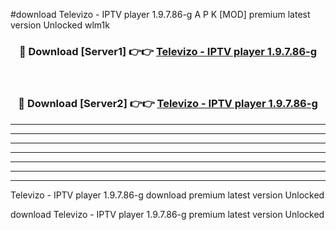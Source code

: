 #download Televizo - IPTV player 1.9.7.86-g A P K [MOD] premium latest version Unlocked wlm1k 



<div align="center">
<h3>🔴 Download [Server1] 👉👉 <a href="https://apkdownload1.web.app/">Televizo - IPTV player 1.9.7.86-g</a></h3><br>

<h3>🔴 Download [Server2] 👉👉 <a href="https://apkdownload1.web.app/">Televizo - IPTV player 1.9.7.86-g</a></h3>
</div>





----------------------------------------------------------

----------------------------------------------------------

----------------------------------------------------------

----------------------------------------------------------

----------------------------------------------------------

----------------------------------------------------------

----------------------------------------------------------

Televizo - IPTV player 1.9.7.86-g download premium latest version Unlocked

download Televizo - IPTV player 1.9.7.86-g premium latest version Unlocked
